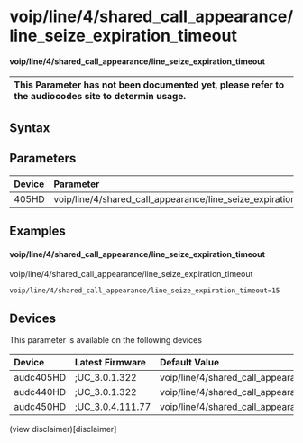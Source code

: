﻿---
description: voip/line/4/shared_call_appearance/line_seize_expiration_timeout
search: false
---

# voip/line/4/shared_call_appearance/line_seize_expiration_timeout

#### voip/line/4/shared_call_appearance/line_seize_expiration_timeout


| This Parameter has not been documented yet, please refer to the audiocodes site to determin usage.  | 
| :--- |

## Syntax

## Parameters
|Device|Parameter|value|Description|
|:---|:---|:---|:---|
| 405HD | voip/line/4/shared_call_appearance/line_seize_expiration_timeout |  |  |

## Examples
#### voip/line/4/shared_call_appearance/line_seize_expiration_timeout

voip/line/4/shared_call_appearance/line_seize_expiration_timeout

```
voip/line/4/shared_call_appearance/line_seize_expiration_timeout=15
```

## Devices
This parameter is available on the following devices

| Device | Latest Firmware | Default Value |
|:---|:---|:---|
| audc405HD | ;UC_3.0.1.322 | voip/line/4/shared_call_appearance/line_seize_expiration_timeout=15 
| audc440HD | ;UC_3.0.1.322 | voip/line/4/shared_call_appearance/line_seize_expiration_timeout=15 
| audc450HD | ;UC_3.0.4.111.77 | voip/line/4/shared_call_appearance/line_seize_expiration_timeout=15 

(view disclaimer)[disclaimer]
